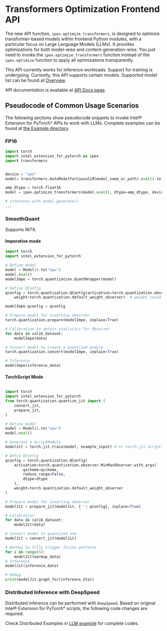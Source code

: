 Transformers Optimization Frontend API
======================================

The new API function, `ipex.optimize_transformers`, is designed to optimize transformer-based models within frontend Python modules, with a particular focus on Large Language Models (LLMs). It provides optimizations for both model-wise and content-generation-wise. You just need to invoke the `ipex.optimize_transformers` function instead of the `ipex.optimize` function to apply all optimizations transparently.

This API currently works for inference workloads. Support for training is undergoing. Currently, this API supports certain models. Supported model list can be found at [Overview](../llm.html#optimized-models).

API documentation is available at [API Docs page](../api_doc.html#ipex.optimize_transformers).

## Pseudocode of Common Usage Scenarios

The following sections show pseudocode snippets to invoke Intel® Extension for PyTorch\* APIs to work with LLMs. Complete examples can be found at [the Example directory](https://github.com/intel/intel-extension-for-pytorch/tree/v2.1.30%2Bxpu/examples/gpu/inference/python/llm).

### FP16

``` python
import torch
import intel_extension_for_pytorch as ipex
import transformers


device = "xpu"
model= transformers.AutoModelForCausalLM(model_name_or_path).eval().to(device)

amp_dtype = torch.float16 
model = ipex.optimize_transformers(model.eval(), dtype=amp_dtype, device=device, inplace=True)

# inference with model.generate()
...
```

### SmoothQuant

Supports INT8.

#### Imperative mode

``` python
import torch
import intel_extension_for_pytorch

# Define model
model = Model().to("xpu")
model.eval()
modelImpe = torch.quantization.QuantWrapper(model)

# Define QConfig
qconfig = torch.quantization.QConfig(activation=torch.quantization.observer.MinMaxObserver .with_args(qscheme=torch.per_tensor_symmetric),
    weight=torch.quantization.default_weight_observer)  # weight could also be perchannel

modelImpe.qconfig = qconfig

# Prepare model for inserting observer
torch.quantization.prepare(modelImpe, inplace=True)

# Calibration to obtain statistics for Observer
for data in calib_dataset:
    modelImpe(data)

# Convert model to create a quantized module
torch.quantization.convert(modelImpe, inplace=True)

# Inference
modelImpe(inference_data)
```

#### TorchScript Mode

``` python

import torch
import intel_extension_for_pytorch
from torch.quantization.quantize_jit import (
    convert_jit,
    prepare_jit,
)

# Define model
model = Model().to("xpu")
model.eval()

# Generate a ScriptModule
modelJit = torch.jit.trace(model, example_input) # or torch.jit.script(model)

# Defin QConfig
qconfig = torch.quantization.QConfig(
    activation=torch.quantization.observer.MinMaxObserver.with_args(
        qscheme=qscheme,
        reduce_range=False,
        dtype=dtype
    ),
    weight=torch.quantization.default_weight_observer
)

# Prepare model for inserting observer
modelJit = prepare_jit(modelJit, {'': qconfig}, inplace=True)

# Calibration 
for data in calib_dataset:
    modelJit(data)

# Convert model to quantized one
modelJit = convert_jit(modelJit)

# Warmup to fully trigger fusion patterns
for i in range(5):
    modelJit(warmup_data) 
# Inference
modelJit(inference_data)

# Debug
print(modelJit.graph_for(inference_dta))

```

### Distributed Inference with DeepSpeed

Distributed inference can be performed with `DeepSpeed`. Based on original Intel® Extension for PyTorch\* scripts, the following code changes are required.

Check Distributed Examples in [LLM example](https://github.com/intel/intel-extension-for-pytorch/tree/v2.1.30%2Bxpu/examples/gpu/inference/python/llm) for complete codes.




